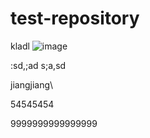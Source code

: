 # test-repository
kladl
![image](https://github.com/user-attachments/assets/38b50ad1-d159-4b18-b236-be9929cede7d)


:sd,;ad
s;a,sd

jiangjiang\

54545454

9999999999999999
